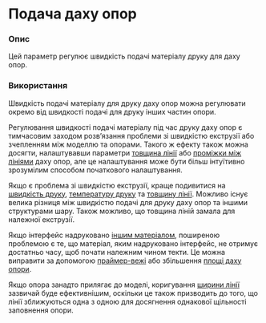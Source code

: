 Подача даху опор
====

### **Опис**

Цей параметр регулює швидкість подачі матеріалу друку для даху опор.

### **Використання**

Швидкість подачі матеріалу для друку даху опор можна регулювати окремо від швидкості подачі для друку інших частин опори.

Регулювання швидкості подачі матеріалу під час друку даху опор є тимчасовим заходом розвʼязання проблеми зі швидкістю екструзії або зчепленням між моделлю та опорами. Такого ж ефекту також можна досягти, налаштувавши параметри [товщина лінії](../resolution/support_roof_line_width.md) або [проміжки між лініями](../support/support_roof_line_distance.md) даху опор, але це налаштування може бути більш інтуїтивно зрозумілим способом початкового налаштування.

Якщо є проблема зі швидкістю екструзії, краще подивитися на [швидкість друку](../speed/speed_support_roof.md), [температуру друку](../heating_and_cooling/material_print_temperature.md) та [товщину лінії](../resolution/support_roof_line_width.md). Можливо існує велика різниця між швидкістю подачі для друку даху опор та іншими структурами шару. Також можливо, що товщина ліній замала для належної екструзії.

Якщо інтерфейс надруковано [іншим матеріалом](../support/support_interface_extruder_nr.md), поширеною проблемою є те, що матеріал, яким надруковано інтерфейс, не отримує достатньо часу, щоб почати належним чином текти. Це можна виправити за допомогою [праймер-вежі](../dual/prime_tower_enable.md) або збільшення [площі даху опори](../support/support_roof_offset.md).

Якщо опора занадто прилягає до моделі, коригування [ширини лінії](../resolution/support_roof_line_width.md) зазвичай буде ефективнішим, оскільки це також призводить до того, що лінії зближуються одна з одною для досягнення однакової щільності заповнення опори.
